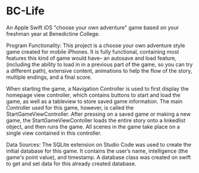 # BC-Life
An Apple Swift iOS "choose your own adventure" game based on your freshman year at Benedictine College.

Program Functionality: 
This project is a choose your own adventure style game created for mobile iPhones. It is fully functional, containing most features this kind of game would have– an autosave and load feature, (including the ability to load in in a previous part of the game, so you can try a different path), extensive content, animations to help the flow of the story, multiple endings, and a final score.

When starting the game, a Navigation Controller is used to first display the homepage view controller, which contains buttons to start and load the game, as well as a tableview to store saved game information. The main Controller used for this game, however, is called the StartGameViewController. After pressing on a saved game or making a new game, the StartGameViewContoller loads the entire story onto a linkedlist object, and then runs the game. All scenes in the game take place on a single view contained in this controller. 

Data Sources: 
The SQLite extension on Studio Code was used to create the initial database for this game. It contains the user’s name, intelligence (the game's point value), and timestamp. A database class was created on swift to get and set data for this already created database.

